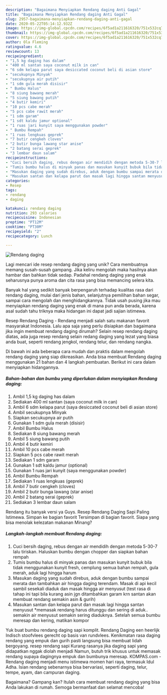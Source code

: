 ```yaml
---
description: "Bagaimana Menyiapkan Rendang daging Anti Gagal"
title: "Bagaimana Menyiapkan Rendang daging Anti Gagal"
slug: 2957-bagaimana-menyiapkan-rendang-daging-anti-gagal
date: 2020-05-22T05:14:12.932Z
image: https://img-global.cpcdn.com/recipes/6f5ad1a211616320/751x532cq70/rendang-daging-foto-resep-utama.jpg
thumbnail: https://img-global.cpcdn.com/recipes/6f5ad1a211616320/751x532cq70/rendang-daging-foto-resep-utama.jpg
cover: https://img-global.cpcdn.com/recipes/6f5ad1a211616320/751x532cq70/rendang-daging-foto-resep-utama.jpg
author: Ola Fleming
ratingvalue: 4.6
reviewcount: 13
recipeingredient:
- "1,5 kg daging has dalam"
- "400 ml santan saya coconut milk in can"
- "6 sdm kelapa parut saya desiccated coconut beli di asian store"
- "secukupnya Minyak"
- "secukupnya air putih"
- "1 sdm gula merah disisir"
- " Bumbu Halus"
- "8 siung bawang merah"
- "5 siung bawang putih"
- "4 butir kemiri"
- "10 pcs cabe merah"
- "5 pcs cabe rawit merah"
- "1 sdm garam"
- "1 sdt kaldu jamur optional"
- "1 ruas jari kunyit saya menggunakan powder"
- " Bumbu Rempah"
- "1 ruas lengkuas geprek"
- "7 butir cengkeh cloves"
- "2 butir bunga lawang star anise"
- "2 batang serai geprek"
- "3 lembar daun salam"
recipeinstructions:
- "Cuci bersih daging, rebus dengan air mendidih dengan metoda 5-30-7 lalu tiriskan. Haluskan bumbu dengan chopper dan siapkan bahan rempah"
- "Tumis bumbu halus di minyak panas dan masukan kunyit bubuk bila tidak menggunakan kunyit fresh, cemplung semua bahan rempah, gula merah, aduk lagi hingga harum"
- "Masukan daging yang sudah direbus, aduk dengan bumbu sampai merata dan tambahkan air hingga daging terendam. Masak di api kecil sambil sesekali diaduk dan masak hingga air menyusut (test rasa di tahap ini tapi bila kurang asin jgn ditambahkan garam krn santan akan membuat rendang semakin asin &amp; gurih)"
- "Masukan santan dan kelapa parut dan masak lagi hingga santan menyusut *memasak rendang harus ditunggu dan sering di aduk.. semakin air menyusut semakin sering diaduknya. Setelah semua bumbu meresap dan kering, matikan kompor"
categories:
- Resep
tags:
- rendang
- daging

katakunci: rendang daging 
nutrition: 293 calories
recipecuisine: Indonesian
preptime: "PT12M"
cooktime: "PT30M"
recipeyield: "2"
recipecategory: Lunch

---
```



![Rendang daging](https://img-global.cpcdn.com/recipes/6f5ad1a211616320/751x532cq70/rendang-daging-foto-resep-utama.jpg)

Lagi mencari ide resep rendang daging yang unik? Cara membuatnya memang susah-susah gampang. Jika keliru mengolah maka hasilnya akan hambar dan bahkan tidak sedap. Padahal rendang daging yang enak seharusnya punya aroma dan cita rasa yang bisa memancing selera kita.

Banyak hal yang sedikit banyak berpengaruh terhadap kualitas rasa dari rendang daging, mulai dari jenis bahan, selanjutnya pemilihan bahan segar, sampai cara mengolah dan menghidangkannya. Tidak usah pusing jika mau menyiapkan rendang daging yang enak di mana pun anda berada, karena asal sudah tahu triknya maka hidangan ini dapat jadi sajian istimewa.

Resep Rendang Daging - Rendang menjadi salah satu makanan favorit masyarakat Indonesia. Lalu apa saja yang perlu disiapkan dan bagaimana jika ingin membuat rendang daging dirumah? Selain resep rendang daging diatas, ada juga resep rendang selain redang daging yang lezat yang biasa anda buat, seperti rendang jengkol, rendang telur, dan rendang nangka.


Di bawah ini ada beberapa cara mudah dan praktis dalam mengolah rendang daging yang siap dikreasikan. Anda bisa membuat Rendang daging menggunakan 21 bahan dan 4 langkah pembuatan. Berikut ini cara dalam menyiapkan hidangannya.

<!--inarticleads1-->

##### Bahan-bahan dan bumbu yang diperlukan dalam menyiapkan Rendang daging:

1. Ambil 1,5 kg daging has dalam
1. Sediakan 400 ml santan (saya coconut milk in can)
1. Ambil 6 sdm kelapa parut (saya desiccated coconut beli di asian store)
1. Ambil secukupnya Minyak
1. Siapkan secukupnya air putih
1. Gunakan 1 sdm gula merah (disisir)
1. Ambil  Bumbu Halus
1. Sediakan 8 siung bawang merah
1. Ambil 5 siung bawang putih
1. Ambil 4 butir kemiri
1. Ambil 10 pcs cabe merah
1. Siapkan 5 pcs cabe rawit merah
1. Sediakan 1 sdm garam
1. Gunakan 1 sdt kaldu jamur (optional)
1. Gunakan 1 ruas jari kunyit (saya menggunakan powder)
1. Ambil  Bumbu Rempah
1. Sediakan 1 ruas lengkuas (geprek)
1. Ambil 7 butir cengkeh (cloves)
1. Ambil 2 butir bunga lawang (star anise)
1. Ambil 2 batang serai (geprek)
1. Sediakan 3 lembar daun salam


Rendang itu banyak versi ya Guys. Resep Rendang Daging Sapi Paling Istimewa. Simpan ke bagian favorit Tersimpan di bagian favorit. Siapa yang bisa menolak kelezatan makanan Minang? 

<!--inarticleads2-->

##### Langkah-langkah membuat Rendang daging:

1. Cuci bersih daging, rebus dengan air mendidih dengan metoda 5-30-7 lalu tiriskan. Haluskan bumbu dengan chopper dan siapkan bahan rempah
1. Tumis bumbu halus di minyak panas dan masukan kunyit bubuk bila tidak menggunakan kunyit fresh, cemplung semua bahan rempah, gula merah, aduk lagi hingga harum
1. Masukan daging yang sudah direbus, aduk dengan bumbu sampai merata dan tambahkan air hingga daging terendam. Masak di api kecil sambil sesekali diaduk dan masak hingga air menyusut (test rasa di tahap ini tapi bila kurang asin jgn ditambahkan garam krn santan akan membuat rendang semakin asin &amp; gurih)
1. Masukan santan dan kelapa parut dan masak lagi hingga santan menyusut *memasak rendang harus ditunggu dan sering di aduk.. semakin air menyusut semakin sering diaduknya. Setelah semua bumbu meresap dan kering, matikan kompor


Yuk buat bumbu rendang daging sapi komplit. Rendang Daging een heerlijk Indisch stoofvlees gerecht op basis van rundvlees. Kenikmatan rasa daging rendang yang empuk dan gurih pasti langsung bisa membuat lidah bergoyang. resep rendang sapi Kurang rasanya jika daging sapi yang didapatkan nggak diolah menjadi Namun, butuh trik khusus untuk memasak rendang supaya dagingnya empuk dan bumbunya meresap. KOMPAS.com - Rendang daging menjadi menu istimewa momen hari raya, termasuk Idul Adha. Isian rendang sebenarnya bisa bervariasi, seperti daging, telur, tempe, ayam, dan campuran daging. 

Bagaimana? Gampang kan? Itulah cara membuat rendang daging yang bisa Anda lakukan di rumah. Semoga bermanfaat dan selamat mencoba!
